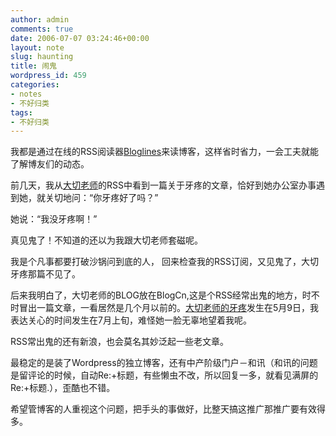 ```yaml
---
author: admin
comments: true
date: 2006-07-07 03:24:46+00:00
layout: note
slug: haunting
title: 闹鬼
wordpress_id: 459
categories:
- notes
- 不好归类
tags:
- 不好归类
---
```


我都是通过在线的RSS阅读器[Bloglines](http://www.wangpei.net/www.bloglines.com)来读博客，这样省时省力，一会工夫就能了解博友们的动态。

前几天，我从[大切老师](http://www.blogcn.com/user51/liliptt324/index.html)的RSS中看到一篇关于牙疼的文章，恰好到她办公室办事遇到她，就关切地问：“你牙疼好了吗？”

她说：“我没牙疼啊！”

真见鬼了！不知道的还以为我跟大切老师套磁呢。

我是个凡事都要打破沙锅问到底的人， 回来检查我的RSS订阅，又见鬼了，大切牙疼那篇不见了。

后来我明白了，大切老师的BLOG放在BlogCn,这是个RSS经常出鬼的地方，时不时冒出一篇文章，一看居然是几个月以前的。[大切老师的牙疼](http://www.blogcn.com/user51/liliptt324/blog/33310732.html)发生在5月9日，我表达关心的时间发生在7月上旬，难怪她一脸无辜地望着我呢。

RSS常出鬼的还有新浪，也会莫名其妙泛起一些老文章。

最稳定的是装了Wordpress的独立博客，还有中产阶级门户－和讯（和讯的问题是留评论的时候，自动Re:+标题，有些懒虫不改，所以回复一多，就看见满屏的Re:+标题.），歪酷也不错。

希望管博客的人重视这个问题，把手头的事做好，比整天搞这推广那推广要有效得多。
